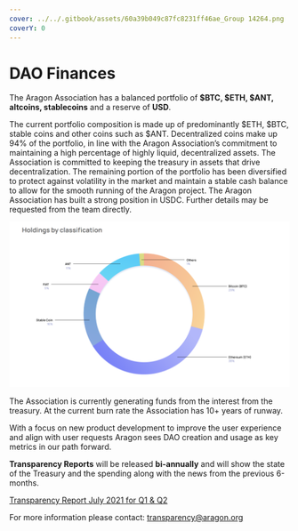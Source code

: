 ```yaml
---
cover: ../../.gitbook/assets/60a39b049c87fc8231ff46ae_Group 14264.png
coverY: 0
---
```


# DAO Finances

The Aragon Association has a balanced portfolio of **$BTC, $ETH, $ANT, altcoins, stablecoins** and a reserve of **USD**.

The current portfolio composition is made up of predominantly $ETH, $BTC, stable coins and other coins such as $ANT. Decentralized coins make up 94% of the portfolio, in line with the Aragon Association’s commitment to maintaining a high percentage of highly liquid, decentralized assets. The Association is committed to keeping the treasury in assets that drive decentralization. The remaining portion of the portfolio has been diversified to protect against volatility in the market and maintain a stable cash balance to allow for the smooth running of the Aragon project. The Aragon Association has built a strong position in USDC. Further details may be requested from the team directly.

![This image shows our holdings from Q3 2021](<../../.gitbook/assets/Screen Shot 2022-01-23 at 8.49.52 PM.png>)

The Association is currently generating funds from the interest from the treasury. At the current burn rate the Association has 10+ years of runway.

With a focus on new product development to improve the user experience and  align with user requests Aragon sees DAO creation and usage as key metrics in our path forward.

**Transparency Reports** will be released **bi-annually** and will show the state of the Treasury and the spending along with the news from the previous 6-months.

[Transparency Report July 2021 for Q1 & Q2 ](https://assets.website-files.com/5e997428d0f2eb13a90aec8c/60f15e66bc685a9ffefe088e\_Aragon\_Transparency\_Report\_-\_07-21\_18.pdf)

For more information please contact: transparency@aragon.org
